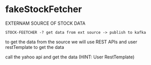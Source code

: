 # fakeStockFetcher


EXTERNAM SOURCE OF STOCK DATA



    STOCK-FEETCHER -? get data from ext source -> publish to kafka


to get the data from the source 
    we will use REST APIs and user restTemplate to get the data 


call the yahoo api and get the data (HINT: User RestTemplate)